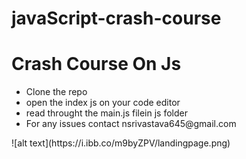 # javaScript-crash-course
<h1>Crash Course On Js</h1>
<ul>
    <li>Clone the repo</li>
    <li>open the index js on your code editor</li>
    <li> read throught the main.js filein js folder</li>
    <li>For any issues contact nsrivastava645@gmail.com</li>
</ul>
![alt text](https://i.ibb.co/m9byZPV/landingpage.png)